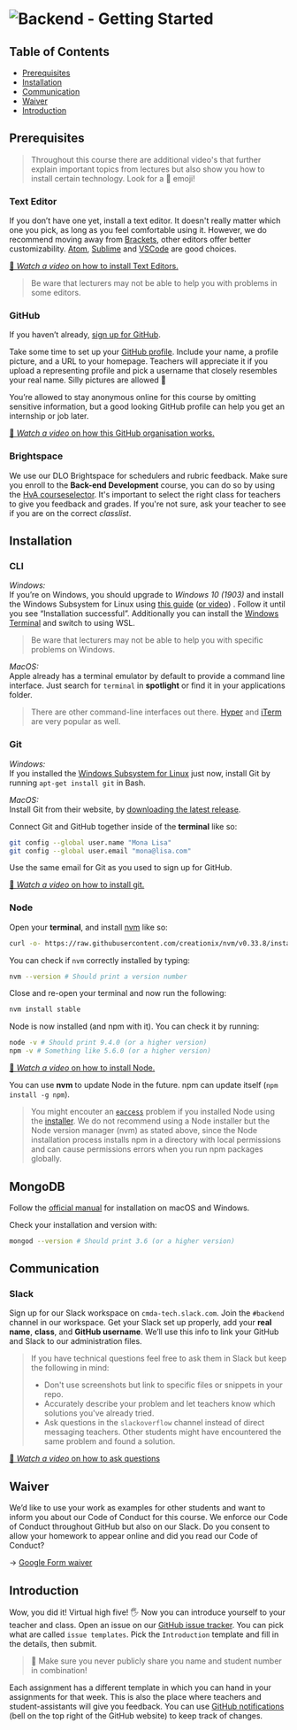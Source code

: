 # ![Backend - Getting Started][banner-guide]

## Table of Contents

*   [Prerequisites](#prerequisites)
*   [Installation](#installation)
*   [Communication](#communication)
*   [Waiver](#waiver)
*   [Introduction](#introduction)

## Prerequisites

> Throughout this course there are additional video's that further explain important topics from lectures but also show you how to install certain technology. Look for a 🎦 emoji!

### Text Editor
If you don’t have one yet, install a text editor. It doesn't really matter which one you pick, as long as you feel comfortable using it. However, we do recommend moving away from [Brackets](http://brackets.io/), other editors offer better customizability. [Atom](https://atom.io), [Sublime](https://www.sublimetext.com) and [VSCode](https://code.visualstudio.com/) are good choices. 

[🎦 _Watch a video_ on how to install Text Editors.][videotext]

> Be ware that lecturers may not be able to help you with problems in some editors.

### GitHub

If you haven’t already, [sign up for
GitHub](https://help.github.com/articles/signing-up-for-a-new-github-account/).

Take some time to set up your [GitHub profile](https://github.com/settings/profile).
Include your name, a profile picture, and a URL to your homepage. Teachers will appreciate it if you upload a representing profile and pick a username that closely resembles your real name. Silly pictures are allowed 🤪

You’re allowed to stay anonymous online for this course by omitting sensitive information, but a good looking GitHub profile can help you get an internship or job later. 

[🎦 _Watch a video_ on how this GitHub organisation works.][videoorg]

### Brightspace

We use our DLO Brightspace for schedulers and rubric feedback. Make sure you enroll to the **Back-end Development** course, you can do so by using the [HvA courseselector][course]. It's important to select the right class for teachers to give you feedback and grades. If you're not sure, ask your teacher to see if you are on the correct _classlist_.

## Installation

### CLI

*Windows:*  
If you’re on Windows, you should upgrade to _Windows 10 (1903)_ and install the Windows Subsystem for Linux using [this guide](https://www.howtogeek.com/249966/how-to-install-and-use-the-linux-bash-shell-on-windows-10/) ([or video](https://www.youtube.com/watch?v=Cvrqmq9A3tA))
. Follow it until you see “Installation successful”. Additionally you can install the [Windows Terminal][terminal] and switch to using WSL.

> Be ware that lecturers may not be able to help you with specific problems on Windows.

*MacOS:*  
Apple already has a terminal emulator by default to provide a command line interface. Just search for `terminal` in **spotlight** or find it in your applications folder. 

> There are other command-line interfaces out there. [Hyper](https://hyper.is/) and [iTerm](https://iterm2.com/) are very popular as well. 

### Git

*Windows:*  
If you installed the [Windows Subsystem for Linux](#subshell) just now, install Git by running `apt-get install git` in Bash.

*MacOS:*  
Install Git from their website, by [downloading the latest release](https://git-scm.com).

Connect Git and GitHub together inside of the **terminal** like so:

```sh
git config --global user.name "Mona Lisa"
git config --global user.email "mona@lisa.com"
```

Use the same email for Git as you used to sign up for GitHub.

[🎦 _Watch a video_ on how to install git.][videogit]

### Node

Open your **terminal**, and install [nvm](https://github.com/creationix/nvm) like
so:

```sh
curl -o- https://raw.githubusercontent.com/creationix/nvm/v0.33.8/install.sh | bash
```

You can check if `nvm` correctly installed by typing:
```sh
nvm --version # Should print a version number
```

Close and re-open your terminal and now run the following:

```sh
nvm install stable
```

Node is now installed (and npm with it).  You can check it by running:

```sh
node -v # Should print 9.4.0 (or a higher version)
npm -v # Something like 5.6.0 (or a higher version)
```

[🎦 _Watch a video_ on how to install Node.][videonode]

You can use **nvm** to update Node in the future.  npm can update itself
(`npm install -g npm`).

> You might encouter an [`eaccess`][eacces] problem if you installed Node using the [installer][installer]. We do not recommend using a Node installer but the Node version manager (nvm) as stated above, since the Node installation process installs npm in a directory with local permissions and can cause permissions errors when you run npm packages globally.

## MongoDB

Follow the [official manual](https://docs.mongodb.com/manual/administration/install-community/) for installation on macOS and Windows. 

Check your installation and version with:

```sh
mongod --version # Should print 3.6 (or a higher version)
```

## Communication

### Slack

Sign up for our Slack workspace on `cmda-tech.slack.com`. Join the `#backend` channel in our workspace. Get your Slack set up properly, add your  **real name**, **class**, and **GitHub username**. We’ll use this info to link your GitHub and Slack to our administration files.

> If you have technical questions feel free to ask them in Slack but keep the following in mind:
> * Don't use screenshots but link to specific files or snippets in your repo.
> * Accurately describe your problem and let teachers know which solutions you've  already tried.
> * Ask questions in the `slackoverflow` channel instead of direct messaging teachers. Other students might have encountered the same problem and found a solution. 

[🎦 _Watch a video_ on how to ask questions][videoask]

## Waiver

We’d like to use your work as examples for other students and want to inform you about our Code of Conduct for this course. We enforce our Code of Conduct throughout GitHub but also on our Slack. Do you consent to allow your homework to appear online and did you read our Code of Conduct? 

→ [Google Form waiver](https://forms.gle/UeD9u8zyqhUqeAsV8)


## Introduction
Wow, you did it! Virtual high five! 🖐 Now you can introduce yourself to your teacher and class. Open an issue on our [GitHub issue tracker][issues]. You can pick what are called `issue templates`. Pick the `Introduction` template and fill in the details, then submit.

> 🚨 Make sure you never publicly share you name and student number in combination!

Each assignment has a different template in which you can hand in your assignments for that week. This is also the place where teachers and student-assistants will give you feedback. You can use [GitHub notifications][notifications] (bell on the top right of the GitHub website) to keep track of changes.


[moodle]: https://moodle.cmd.hva.nl/course/index.php?categoryid=92
[examples]: examples
[stackoverflow]: https://stackoverflow.com
[duckduckgo]: https://duckduckgo.com
[synopsis]: #synopsis
[slack]: https://cmda-tech.slack.com/
[banner-guide]: https://cmda-bt.github.io/be-course-19-20/assets/banner-guide.svg
[installer]: https://docs.npmjs.com/downloading-and-installing-node-js-and-npm
[eacces]: https://docs.npmjs.com/resolving-eacces-permissions-errors-when-installing-packages-globally
[issues]: https://github.com/cmda-bt/be-course-19-20/issues/new/choose
[terminal]: https://github.com/microsoft/terminal
[notifications]: https://help.github.com/en/github/managing-subscriptions-and-notifications-on-github/configuring-notifications
[course]: https://courseselector.mijnhva.nl/nl#/CourseSelector/78076118-8f51-e911-a82e-000d3a29a761/2019-2020

[videogit]: https://youtu.be/H51V_-HaR3Y
[videonode]: https://www.youtube.com/watch?v=ftmJOkHFm1c
[videotext]: https://www.youtube.com/watch?v=eP78IB5N7ZM
[videoorg]: https://www.youtube.com/watch?v=MHX-uFQMevQ
[videoask]: https://www.youtube.com/watch?v=0tdIe73ky-4
